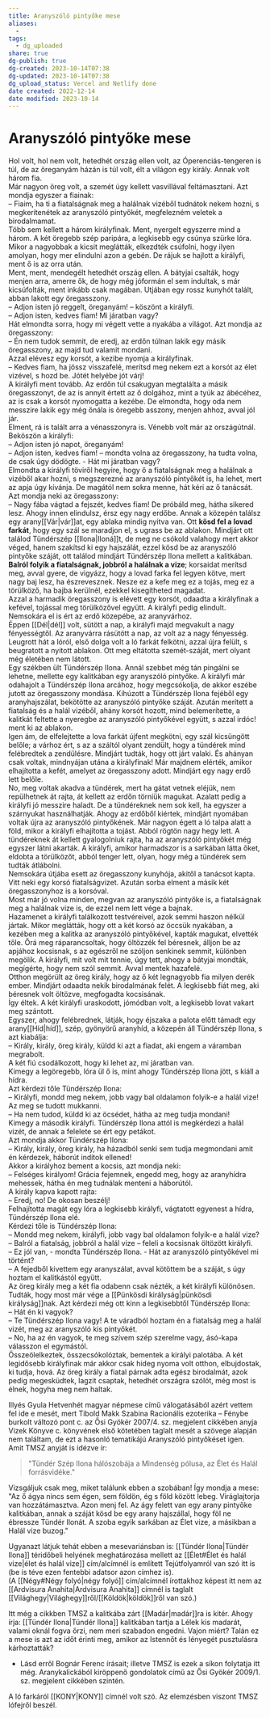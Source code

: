 ```yaml
---
title: Aranyszóló pintyőke mese
aliases:
  - 
tags:
  - dg_uploaded
share: true
dg-publish: true
dg-created: 2023-10-14T07:38
dg-updated: 2023-10-14T07:38
dg_upload_status: Vercel and Netlify done
date created: 2022-12-14
date modified: 2023-10-14
---
```


# Aranyszóló pintyőke mese

Hol volt, hol nem volt, hetedhét ország ellen volt, az Óperenciás-tengeren is túl, de az öreganyám házán is túl volt, élt a világon egy király. Annak volt három fia.  
Már nagyon öreg volt, a szemét úgy kellett vasvillával feltámasztani. Azt mondja egyszer a fiainak:  
– Fiaim, ha ti a fiatalságnak meg a halálnak vizéből tudnátok nekem hozni, s megkerítenétek az aranyszóló pintyőkét, megfelezném veletek a birodalmamat.  
Több sem kellett a három királyfinak. Ment, nyergelt egyszerre mind a három. A két öregebb szép paripára, a legkisebb egy csúnya szürke lóra.  
Mikor a nagyobbak a kicsit meglátták, elkezdték csúfolni, hogy ilyen amolyan, hogy mer elindulni azon a gebén. De rájuk se hajlott a királyfi, ment ő is az orra után.  
Ment, ment, mendegélt hetedhét ország ellen. A bátyjai csalták, hogy menjen arra, amerre ők, de hogy még jóformán el sem indultak, s már kicsúfolták, ment inkább csak magában. Utjában egy rossz kunyhót talált, abban lakott egy öregasszony.  
– Adjon isten jó reggelt, öreganyám! – köszönt a királyfi.  
– Adjon isten, kedves fiam! Mi járatban vagy?  
Hát elmondta sorra, hogy mi végett vette a nyakába a világot. Azt mondja az öregasszony:  
– Én nem tudok semmit, de eredj, az erdőn túlnan lakik egy másik öregasszony, az majd tud valamit mondani.  
Azzal elévesz egy korsót, a kezibe nyomja a királyfinak.  
– Kedves fiam, ha jössz visszafelé, merítsd meg nekem ezt a korsót az élet vizével, s hozd be. Jótét helyébe jót várj!  
A királyfi ment tovább. Az erdőn túl csakugyan megtalálta a másik öregasszonyt, de az is annyit értett az ő dolgához, mint a tyúk az ábécéhez, az is csak a korsót nyomogatta a kezébe. De elmondta, hogy oda nem messzire lakik egy még őnála is öregebb asszony, menjen ahhoz, avval jól jár.  
Elment, rá is talált arra a vénasszonyra is. Vénebb volt már az országútnál. Beköszön a királyfi:  
– Adjon isten jó napot, öreganyám!  
– Adjon isten, kedves fiam! – mondta volna az öregasszony, ha tudta volna, de csak úgy dödögte. - Hát mi járatban vagy?  
Elmondta a királyfi töviről hegyire, hogy ő a fiatalságnak meg a halálnak a vizéből akar hozni, s megszerezné az aranyszóló pintyőkét is, ha lehet, mert az apja úgy kívánja. De magától nem sokra menne, hát kéri az ő tanácsát. Azt mondja neki az öregasszony:  
– Nagy fába vágtad a fejszét, kedves fiam! De próbáld meg, hátha sikered lesz. Ahogy innen elindulsz, érsz egy nagy erdőbe. Annak a közepén találsz egy arany[[Vár\|vár]]at, egy ablaka mindig nyitva van. Ott **kösd fel a lovad farkát**, hogy egy szál se maradjon el, s ugrass be az ablakon. Mindjárt ott találod Tündérszép [[Ilona\|Iloná]]t, de meg ne csókold valahogy mert akkor véged, hanem szakítsd ki egy hajszálát, ezzel kösd be az aranyszóló pintyőke száját, ott találod mindjárt Tündérszép Ilona mellett a kalitkában. **Balról folyik a fiatalságnak, jobbról a halálnak a vize**; korsaidat merítsd meg, avval gyere, de vigyázz, hogy a lovad farka fel legyen kötve, mert nagy baj lesz, ha észrevesznek. Nesze ez a kefe meg ez a tojás, meg ez a törülköző, ha bajba kerülnél, ezekkel kisegítheted magadat.  
Azzal a harmadik öregasszony is elévett egy korsót, odaadta a királyfinak a kefével, tojással meg törülközővel együtt. A királyfi pedig elindult.  
Nemsokára el is ért az erdő közepébe, az aranyvárhoz.  
Éppen [[Dél\|dél]] volt, sütött a nap, a királyfi majd megvakult a nagy fényességtől. Az aranyvárra rásütött a nap, az volt az a nagy fényesség. Leugrott hát a lóról, első dolga volt a ló farkát felkötni, azzal újra felült, s beugratott a nyitott ablakon. Ott meg eltátotta szemét-száját, mert olyant még életében nem látott.  
Egy székben ült Tündérszép Ilona. Annál szebbet még tán pingálni se lehetne, mellette egy kalitkában egy aranyszóló pintyőke. A királyfi már odahajolt a Tündérszép Ilona arcához, hogy megcsókolja, de akkor eszébe jutott az öregasszony mondása. Kihúzott a Tündérszép Ilona fejéből egy aranyhajszálat, bekötötte az aranyszóló pintyőke száját. Azután merített a fiatalság és a halál vizéből, ahány korsót hozott, mind belemerítette, a kalitkát feltette a nyeregbe az aranyszóló pintyőkével együtt, s azzal irdóc! ment ki az ablakon.  
Igen ám, de elfelejtette a lova farkát újfent megkötni, egy szál kicsüngött belőle; a várhoz ért, s az a száltól olyant zendült, hogy a tündérek mind felébredtek a zendülésre. Mindjárt tudták, hogy ott járt valaki. És ahányan csak voltak, mindnyájan utána a királyfinak! Már majdnem elérték, amikor elhajította a kefét, amelyet az öregasszony adott. Mindjárt egy nagy erdő lett belőle.  
No, meg voltak akadva a tündérek, mert ha gátat vetnek eléjük, nem repülhetnek át rajta, át kellett az erdőn törniük magukat. Azalatt pedig a királyfi jó messzire haladt. De a tündéreknek nem sok kell, ha egyszer a szárnyukat használhatják. Ahogy az erdőből kiértek, mindjárt nyomában voltak újra az aranyszóló pintyőkének. Már nagyon égett a ló talpa alatt a föld, mikor a királyfi elhajította a tojást. Abból rögtön nagy hegy lett. A tündéreknek át kellett gyalogolniuk rajta, ha az aranyszóló pintyőkét még egyszer látni akarták. A királyfi, amikor harmadszor is a sarkában látta őket, eldobta a törülközőt, abból tenger lett, olyan, hogy még a tündérek sem tudták átlábolni.  
Nemsokára útjába esett az öregasszony kunyhója, akitől a tanácsot kapta. Vitt neki egy korsó fiatalságvizet. Azután sorba elment a másik két öregasszonyhoz is a korsóval.  
Most már jó volna minden, megvan az aranyszóló pintyőke is, a fiatalságnak meg a halálnak vize is, de ezzel nem lett vége a bajnak.  
Hazamenet a királyfi találkozott testvéreivel, azok semmi haszon nélkül jártak. Mikor meglátták, hogy ott a két korsó az öccsük nyakában, a kezében meg a kalitka az aranyszóló pintyőkével, kapták magukat, elvették tőle. Őrá meg ráparancsoltak, hogy öltözzék fel béresnek, álljon be az apjához kocsisnak, s az egészről ne szóljon senkinek semmit, különben megölik. A királyfi, mit volt mit tennie, úgy tett, ahogy a bátyjai mondták, megígérte, hogy nem szól semmit. Avval mentek hazafelé.  
Otthon megörült az öreg király, hogy az ő két legnagyobb fia milyen derék ember. Mindjárt odaadta nekik birodalmának felét. A legkisebb fiát meg, aki béresnek volt öltözve, megfogadta kocsisának.  
Így éltek. A két királyfi uraskodott, jómódban volt, a legkisebb lovat vakart meg szántott.  
Egyszer, ahogy felébrednek, látják, hogy éjszaka a palota előtt támadt egy arany[[Híd\|híd]], szép, gyönyörű aranyhíd, a közepén áll Tündérszép Ilona, s azt kiabálja:  
– Király, király, öreg király, küldd ki azt a fiadat, aki engem a váramban megrabolt.  
A két fiú csodálkozott, hogy ki lehet az, mi járatban van.  
Kimegy a legöregebb, lóra ül ő is, mint ahogy Tündérszép Ilona jött, s kiáll a hídra.  
Azt kérdezi tőle Tündérszép Ilona:  
– Királyfi, mondd meg nekem, jobb vagy bal oldalamon folyik-e a halál vize!  
Az meg se tudott mukkanni.  
– Ha nem tudod, küldd ki az öcsédet, hátha az meg tudja mondani!  
Kimegy a második királyfi. Tündérszép Ilona attól is megkérdezi a halál vizét, de annak a felelete se ért egy petákot.  
Azt mondja akkor Tündérszép Ilona:  
– Király, király, öreg király, ha házadból senki sem tudja megmondani amit én kérdezek, háborút indítok ellened!  
Akkor a királyhoz bement a kocsis, azt mondja neki:  
– Felséges királyom! Grácia fejemnek, engedd meg, hogy az aranyhídra mehessek, hátha én meg tudnálak menteni a háborútól.  
A király kapva kapott rajta:  
– Eredj, no! De okosan beszélj!  
Felhajította magát egy lóra a legkisebb királyfi, vágtatott egyenest a hídra, Tündérszép Ilona elé.  
Kérdezi tőle is Tündérszép Ilona:  
– Mondd meg nekem, királyfi, jobb vagy bal oldalamon folyik-e a halál vize?  
– Balról a fiatalság, jobbról a halál vize – feleli a kocsisnak öltözött királyfi.  
– Ez jól van, - mondta Tündérszép Ilona. - Hát az aranyszóló pintyőkével mi történt?  
– A fejedből kivettem egy aranyszálat, avval kötöttem be a száját, s úgy hoztam el kalitkástól együtt.  
Az öreg király meg a két fia odabenn csak nézték, a két királyfi különösen. Tudták, hogy most már vége a [[Pünkösdi királyság\|pünkösdi királyság]]nak. Azt kérdezi még ott kinn a legkisebbtől Tündérszép Ilona:  
– Hát én ki vagyok?  
– Te Tündérszép Ilona vagy! A te váradból hoztam én a fiatalság meg a halál vizét, meg az aranyszóló kis pintyőkét.  
– No, ha az én vagyok, te meg szívem szép szerelme vagy, ásó-kapa válasszon el egymástól.  
Összeölelkeztek, összecsókolóztak, bementek a királyi palotába. A két legidősebb királyfinak már akkor csak hideg nyoma volt otthon, elbujdostak, ki tudja, hová. Az öreg király a fiatal párnak adta egész birodalmát, azok pedig megesküdtek, lagzit csaptak, hetedhét országra szólót, még most is élnek, hogyha meg nem haltak.  

Illyés Gyula Hetvenhét magyar népmese című válogatásából azért vettem fel ide e mesét, mert Tibold Makk Szabina Racionális ezoterika – Fénybe burkolt változó pont c. az Ősi Gyökér 2007/4. sz. megjelent cikkében anyja Vizek Könyve c. könyvének első kötetében taglalt mesét a szövege alapján nem találtam, de ezt a hasonló tematikájú Aranyszóló pintyőkéset igen.  
Amit TMSZ anyját is idézve ír:  
> "Tündér Szép Ilona hálószobája a Mindenség pólusa, az Élet és Halál forrásvidéke."  

Vizsgáljuk csak meg, miket találunk ebben a szobában! Így mondja a mese:  
"Az ő ágya nincs sem égen, sem földön, ég s föld között lebeg. Viráglajtorja van hozzátámasztva. Azon menj fel. Az ágy felett van egy arany pintyőke kalitkában, annak a száját kösd be egy arany hajszállal, hogy föl ne ébressze Tündér Ilonát. A szoba egyik sarkában az Élet vize, a másikban a Halál vize buzog."  

Ugyanazt látjuk tehát ebben a mesevariánsban is: [[Tündér Ilona\|Tündér Ilona]] téridőbeli helyének meghatározása mellett az [[Élet#Élet és halál vize\|élet és halál vize]] cím/alcímnél is említett Tejútfolyamról van szó itt is (be is téve ezen fentebbi adatsor azon címhez is).  
(A [[Négy#Négy folyó\|négy folyó]] cím/alcímnél írottakhoz képest itt nem az [[Ardvisura Anahita\|Ardvisura Anahita]] címnél is taglalt [[Világhegy\|Világhegy]]ről/[[Köldök\|köldök]]ről van szó.)  

Itt még a cikkben TMSZ a kalitkába zárt [[Madár\|madár]]ra is kitér. Ahogy írja: [[Tündér Ilona\|Tündér Ilona]] kalitkában tartja a Lélek kis madarát, valami oknál fogva őrzi, nem meri szabadon engedni. Vajon miért? Talán ez a mese is azt az időt érinti meg, amikor az Istennőt és lényegét pusztulásra kárhoztatták?  
- Lásd erről Bognár Ferenc írásait; illetve TMSZ is ezek a síkon folytatja itt még. Aranykalickából kiröppenő gondolatok című az Ősi Gyökér 2009/1. sz. megjelent cikkében szintén.  

A ló farkáról [[KONY\|KONY]] címnél volt szó. Az elemzésben viszont TMSZ lófejről beszél.  